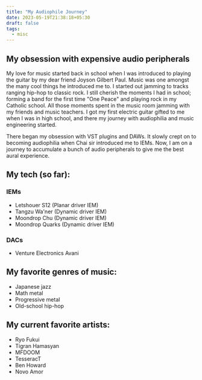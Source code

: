 ```yaml
---
title: "My Audiophile Journey"
date: 2023-05-19T21:38:18+05:30
draft: false
tags:
  - misc
---
```

## My obsession with expensive audio peripherals

My love for music started back in school when I was introduced to playing the guitar by my dear friend Joyson Gilbert Paul. Music was one amongst the many cool things he introduced me to. I started out jamming to tracks ranging hip-hop to classic rock. I still cherish the moments I had in school; forming a band for the first time "One Peace" and playing rock in my Catholic school. All those moments spent in the music room jamming with my friends and music teachers. I got my first electric guitar gifted to me when I was in high school, and there my journey with audiophilia and music engineering started.

There began my obsession with VST plugins and DAWs. It slowly crept on to becoming audiophilia when Chai sir introduced me to IEMs. Now, I am on a journey to accumulate a bunch of audio peripherals to give me the best aural experience.

## My tech (so far):

### IEMs
- Letshouer S12 (Planar driver IEM)
- Tangzu Wa'ner (Dynamic driver IEM)
- Moondrop Chu (Dynamic driver IEM)
- Moondrop Quarks (Dynamic driver IEM)

### DACs
- Venture Electronics Avani

## My favorite genres of music:

- Japanese jazz
- Math metal
- Progressive metal
- Old-school hip-hop

## My current favorite artists:

- Ryo Fukui
- Tigran Hamasyan
- MFDOOM
- TesseracT
- Ben Howard
- Novo Amor

